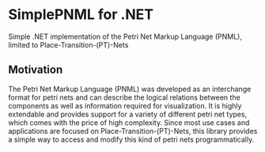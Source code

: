 # SimplePNML for .NET
Simple .NET implementation of the Petri Net Markup Language (PNML), limited to Place-Transition-(PT)-Nets

## Motivation
The Petri Net Markup Language (PNML) was developed as an interchange format for petri nets and can describe the logical relations between the components as well as information required for visualization. It is highly extendable and provides support for a variety of different petri net types, which comes with the price of high complexity. Since most use cases and applications are focused on Place-Transition-(PT)-Nets, this library provides a simple way to access and modify this kind of petri nets programmatically.
